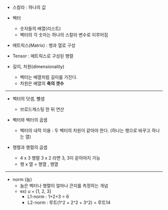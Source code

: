 - 스칼라 : 하나의 값

- 벡터

  - 숫자들의 배열(리스트)
  - 벡터의 각 숫자는 하나의 스칼라 변수로 이루어짐

- 매트릭스(Matrix) : 행과 열로 구성

- Tensor : 매트릭스로 구성된 행렬

- 길이, 차원(dimensionality)

  - 벡터는 배열처럼 길이를 가진다.
  - 차원은 배열의 **축의 갯수**

---

- 벡터의 덧셈, 뺼셈

  - 브로드캐스팅 한 뒤 연산

- 벡터와 벡터의 곱셈

  - 벡터의 내적 이용 : 두 벡터의 차원이 같아야 한다. (하나는 행으로 바꾸고 하나는 열)

- 행렬과 행렬의 곱셈
  - 4 x 3 행렬 3 x 2 라면 3, 3이 같아야지 가능
  - 행 x 열 = 행열 , 행열

---

- norm (놈)
  - 놈은 벡터나 행렬이 얼마나 큰지를 측정하는 개념
  - ex) u = [1, 2, 3]
    - L1-norm : 1+2+3 = 6
    - L2-norm : 루트(1^2 + 2^2 + 3^2) = 루트14
